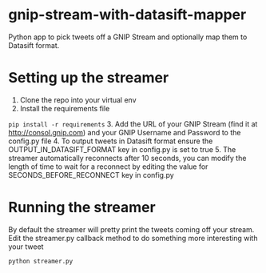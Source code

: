 # gnip-stream-with-datasift-mapper
Python app to pick tweets off a GNIP Stream and optionally map them to Datasift format.

# Setting up the streamer
1. Clone the repo into your virtual env
2. Install the requirements file

```pip install -r requirements```
3. Add the URL of your GNIP Stream (find it at http://consol.gnip.com) and your GNIP Username and Password to the config.py file
4. To output tweets in Datasift format ensure the OUTPUT_IN_DATASIFT_FORMAT key in config.py is set to true
5. The streamer automatically reconnects after 10 seconds, you can modify the length of time to wait for a reconnect by editing the value for SECONDS_BEFORE_RECONNECT key in config.py

# Running the streamer
By default the streamer will pretty print the tweets coming off your stream. Edit the streamer.py callback method to do something more interesting with your tweet

```python streamer.py```
